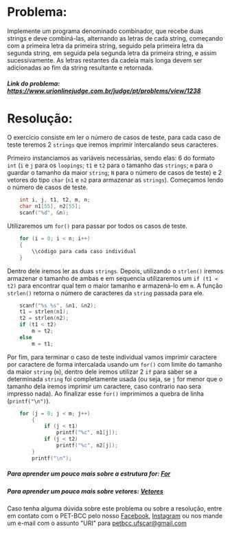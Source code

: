 # Problema:

Implemente um programa denominado combinador, que recebe duas strings e deve combiná-las, alternando as letras de cada string, começando com a primeira letra da primeira string, seguido pela primeira letra da segunda string, em seguida pela segunda letra da primeira string, e assim sucessivamente. As letras restantes da cadeia mais longa devem ser adicionadas ao fim da string resultante e retornada.

##### Link do problema: https://www.urionlinejudge.com.br/judge/pt/problems/view/1238
 
# Resolução:

O exercício consiste em ler o número de casos de teste, para cada caso de teste teremos 2 `strings` que iremos imprimir intercalando seus caracteres.

Primeiro instanciamos as variáveis necessárias, sendo elas: 6 do formato `int` (`i` e `j` para os `loopings`; `t1` e `t2` para o tamanho das `strings`; `m` para o guardar o tamanho da maior `string`; `N` para o número de casos de teste) e 2 vetores do tipo `char` (`n1` e `n2` para armazenar as `strings`).
Começamos lendo o número de casos de teste.

```c
    int i, j, t1, t2, m, n;
    char n1[55], n2[55];
    scanf("%d", &n);
```

Utilizaremos um `for()` para passar por todos os casos de teste.

```c
    for (i = 0; i < n; i++)
    {
        \\código para cada caso individual
    }
```

Dentro dele iremos ler as duas `strings`. Depois, utilizando o `strlen()` iremos armazenar o tamanho de ambas e em sequencia utilizaremos um `if (t1 < t2)` para encontrar qual tem o maior tamanho e armazená-lo em `m`. A função `strlen()` retorna o número de caracteres da `string` passada para ele.
```c
    scanf("%s %s", &n1, &n2);
    t1 = strlen(n1);
    t2 = strlen(n2);
    if (t1 < t2)
        m = t2;
    else
        m = t1;
```

Por fim, para terminar o caso de teste individual vamos imprimir caractere por caractere de forma intercalada usando um `for()` com limite do tamanho da maior `string` (`m`), dentro dele iremos utilizar 2 `if` para saber se a determinada `string` foi completamente usada (ou seja, se `j` for menor que o tamanho dela iremos imprimir um caractere, caso contrario nao sera impresso nada). Ao finalizar esse `for()` imprimimos a quebra de linha (`printf("\n")`).

```c
    for (j = 0; j < m; j++)
        {
            if (j < t1)
                printf("%c", n1[j]);
            if (j < t2)
                printf("%c", n2[j]);
        }
        printf("\n");
```

##### Para aprender um pouco mais sobre a estrutura for: [For](http://linguagemc.com.br/a-estrutura-de-repeticao-for-em-c/)

##### Para aprender um pouco mais sobre vetores: [Vetores](http://linguagemc.com.br/vetores-ou-arrays-em-linguagem-c/)

Caso tenha alguma dúvida sobre este problema ou sobre a resolução, entre em contato com o PET-BCC pelo nosso
[Facebook](https://www.facebook.com/petbcc/),
[Instagram](https://www.instagram.com/petbcc.ufscar/)
ou nos mande um e-mail com o assunto "URI" para  petbcc.ufscar@gmail.com

